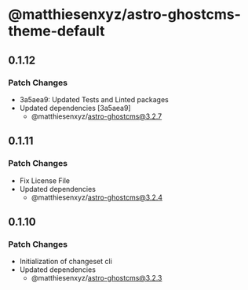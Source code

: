 # @matthiesenxyz/astro-ghostcms-theme-default

## 0.1.12

### Patch Changes

- 3a5aea9: Updated Tests and Linted packages
- Updated dependencies [3a5aea9]
  - @matthiesenxyz/astro-ghostcms@3.2.7

## 0.1.11

### Patch Changes

- Fix License File
- Updated dependencies
  - @matthiesenxyz/astro-ghostcms@3.2.4

## 0.1.10

### Patch Changes

- Initialization of changeset cli
- Updated dependencies
  - @matthiesenxyz/astro-ghostcms@3.2.3

